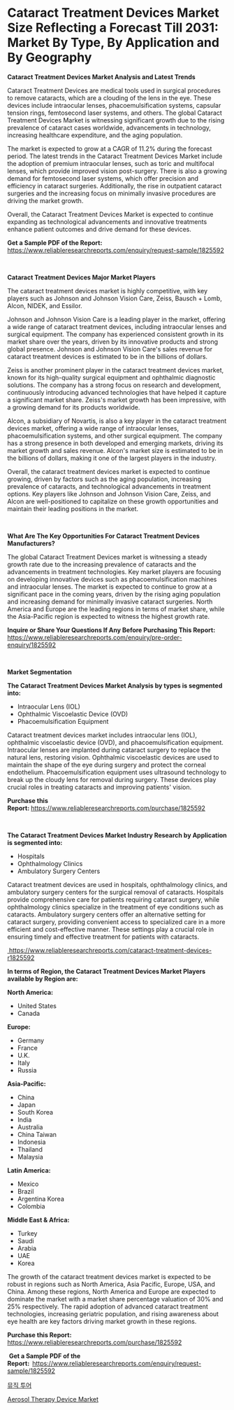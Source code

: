 <p><h1>Cataract Treatment Devices Market Size Reflecting a Forecast Till 2031: Market By Type, By Application and By Geography</h1></p><p><strong>Cataract Treatment Devices Market Analysis and Latest Trends</strong></p>
<p><p>Cataract Treatment Devices are medical tools used in surgical procedures to remove cataracts, which are a clouding of the lens in the eye. These devices include intraocular lenses, phacoemulsification systems, capsular tension rings, femtosecond laser systems, and others. The global Cataract Treatment Devices Market is witnessing significant growth due to the rising prevalence of cataract cases worldwide, advancements in technology, increasing healthcare expenditure, and the aging population. </p><p>The market is expected to grow at a CAGR of 11.2% during the forecast period. The latest trends in the Cataract Treatment Devices Market include the adoption of premium intraocular lenses, such as toric and multifocal lenses, which provide improved vision post-surgery. There is also a growing demand for femtosecond laser systems, which offer precision and efficiency in cataract surgeries. Additionally, the rise in outpatient cataract surgeries and the increasing focus on minimally invasive procedures are driving the market growth.</p><p>Overall, the Cataract Treatment Devices Market is expected to continue expanding as technological advancements and innovative treatments enhance patient outcomes and drive demand for these devices.</p></p>
<p><strong>Get a Sample PDF of the Report:&nbsp;</strong> <a href="https://www.reliableresearchreports.com/enquiry/request-sample/1825592">https://www.reliableresearchreports.com/enquiry/request-sample/1825592</a></p>
<p>&nbsp;</p>
<p><strong>Cataract Treatment Devices Major Market Players</strong></p>
<p><p>The cataract treatment devices market is highly competitive, with key players such as Johnson and Johnson Vision Care, Zeiss, Bausch + Lomb, Alcon, NIDEK, and Essilor. </p><p>Johnson and Johnson Vision Care is a leading player in the market, offering a wide range of cataract treatment devices, including intraocular lenses and surgical equipment. The company has experienced consistent growth in its market share over the years, driven by its innovative products and strong global presence. Johnson and Johnson Vision Care's sales revenue for cataract treatment devices is estimated to be in the billions of dollars.</p><p>Zeiss is another prominent player in the cataract treatment devices market, known for its high-quality surgical equipment and ophthalmic diagnostic solutions. The company has a strong focus on research and development, continuously introducing advanced technologies that have helped it capture a significant market share. Zeiss's market growth has been impressive, with a growing demand for its products worldwide.</p><p>Alcon, a subsidiary of Novartis, is also a key player in the cataract treatment devices market, offering a wide range of intraocular lenses, phacoemulsification systems, and other surgical equipment. The company has a strong presence in both developed and emerging markets, driving its market growth and sales revenue. Alcon's market size is estimated to be in the billions of dollars, making it one of the largest players in the industry.</p><p>Overall, the cataract treatment devices market is expected to continue growing, driven by factors such as the aging population, increasing prevalence of cataracts, and technological advancements in treatment options. Key players like Johnson and Johnson Vision Care, Zeiss, and Alcon are well-positioned to capitalize on these growth opportunities and maintain their leading positions in the market.</p></p>
<p>&nbsp;</p>
<p><strong>What Are The Key Opportunities For Cataract Treatment Devices Manufacturers?</strong></p>
<p><p>The global Cataract Treatment Devices market is witnessing a steady growth rate due to the increasing prevalence of cataracts and the advancements in treatment technologies. Key market players are focusing on developing innovative devices such as phacoemulsification machines and intraocular lenses. The market is expected to continue to grow at a significant pace in the coming years, driven by the rising aging population and increasing demand for minimally invasive cataract surgeries. North America and Europe are the leading regions in terms of market share, while the Asia-Pacific region is expected to witness the highest growth rate.</p></p>
<p><strong>Inquire or Share Your Questions If Any Before Purchasing This Report:</strong> <a href="https://www.reliableresearchreports.com/enquiry/pre-order-enquiry/1825592">https://www.reliableresearchreports.com/enquiry/pre-order-enquiry/1825592</a></p>
<p>&nbsp;</p>
<p><strong>Market Segmentation</strong></p>
<p><strong>The Cataract Treatment Devices Market Analysis by types is segmented into:</strong></p>
<p><ul><li>Intraocular Lens (IOL)</li><li>Ophthalmic Viscoelastic Device (OVD)</li><li>Phacoemulsification Equipment</li></ul></p>
<p><p>Cataract treatment devices market includes intraocular lens (IOL), ophthalmic viscoelastic device (OVD), and phacoemulsification equipment. Intraocular lenses are implanted during cataract surgery to replace the natural lens, restoring vision. Ophthalmic viscoelastic devices are used to maintain the shape of the eye during surgery and protect the corneal endothelium. Phacoemulsification equipment uses ultrasound technology to break up the cloudy lens for removal during surgery. These devices play crucial roles in treating cataracts and improving patients' vision.</p></p>
<p><strong>Purchase this Report:&nbsp;</strong><a href="https://www.reliableresearchreports.com/purchase/1825592">https://www.reliableresearchreports.com/purchase/1825592</a></p>
<p>&nbsp;</p>
<p><strong>The Cataract Treatment Devices Market Industry Research by Application is segmented into:</strong></p>
<p><ul><li>Hospitals</li><li>Ophthalmology Clinics</li><li>Ambulatory Surgery Centers</li></ul></p>
<p><p>Cataract treatment devices are used in hospitals, ophthalmology clinics, and ambulatory surgery centers for the surgical removal of cataracts. Hospitals provide comprehensive care for patients requiring cataract surgery, while ophthalmology clinics specialize in the treatment of eye conditions such as cataracts. Ambulatory surgery centers offer an alternative setting for cataract surgery, providing convenient access to specialized care in a more efficient and cost-effective manner. These settings play a crucial role in ensuring timely and effective treatment for patients with cataracts.</p></p>
<p><a href="https://www.reliableresearchreports.com/cataract-treatment-devices-r1825592">&nbsp;https://www.reliableresearchreports.com/cataract-treatment-devices-r1825592</a></p>
<p><strong>In terms of Region, the Cataract Treatment Devices Market Players available by Region are:</strong></p>
<p>
    <p> <strong> North America: </strong>
        <ul>
            <li>United States</li>
            <li>Canada</li>
        </ul>
        </p> 
    <p> <strong> Europe: </strong>
        <ul>
            <li>Germany</li>
            <li>France</li>
            <li>U.K.</li>
            <li>Italy</li>
            <li>Russia</li>
        </ul>
        </p> 
    <p> <strong> Asia-Pacific: </strong>
        <ul>
            <li>China</li>
            <li>Japan</li>
            <li>South Korea</li>
            <li>India</li>
            <li>Australia</li>
            <li>China Taiwan</li>
            <li>Indonesia</li>
            <li>Thailand</li>
            <li>Malaysia</li>
        </ul>
        </p> 
    <p> <strong> Latin America: </strong>
        <ul>
            <li>Mexico</li>
            <li>Brazil</li>
            <li>Argentina Korea</li>
            <li>Colombia</li>
        </ul>
        </p> 
    <p> <strong> Middle East & Africa: </strong>
        <ul>
            <li>Turkey</li>
            <li>Saudi</li>
            <li>Arabia</li>
            <li>UAE</li>
            <li>Korea</li>
        </ul>
    </p>
    </p>
<p><p>The growth of the cataract treatment devices market is expected to be robust in regions such as North America, Asia Pacific, Europe, USA, and China. Among these regions, North America and Europe are expected to dominate the market with a market share percentage valuation of 30% and 25% respectively. The rapid adoption of advanced cataract treatment technologies, increasing geriatric population, and rising awareness about eye health are key factors driving market growth in these regions.</p></p>
<p><strong>Purchase this Report: </strong><a href="https://www.reliableresearchreports.com/purchase/1825592">https://www.reliableresearchreports.com/purchase/1825592</a></p>
<p>&nbsp;<strong>Get a Sample PDF of the Report:&nbsp;&nbsp;</strong><a href="https://www.reliableresearchreports.com/enquiry/request-sample/1825592">https://www.reliableresearchreports.com/enquiry/request-sample/1825592</a></p>
<p><strong></strong></p>
<p><p><a href="https://github.com/tasfiyaj85/Market-Research-Report-List-2/blob/main/439134076615.md">뮤직 투어</a></p><p><a href="https://github.com/JermaineCrona2023/Market-Research-Report-List-2/blob/main/aerosol-therapy-device-market.md">Aerosol Therapy Device Market</a></p></p>